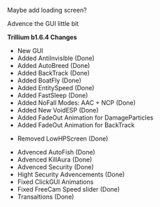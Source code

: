 Maybe add loading screen?

Advence the GUI little bit

**Trillium b1.6.4 Changes**
+ New GUI
+ Added AntiInvisible (Done)
+ Added AutoBreed (Done)
+ Added BackTrack (Done)
+ Added BoatFly (Done)
+ Added EntitySpeed (Done)
+ Added FastSleep (Done)
+ Added NoFall Modes: AAC + NCP (Done)
+ Added New VoidESP (Done)
+ Added FadeOut Animation for DamageParticles
+ Added FadeOut Animation for BackTrack

- Removed LowHPScreen (Done)

* Advenced AutoFish (Done)
* Advenced KillAura (Done)
* Advenced Security (Done)
* Hight Security Advencements (Done)
* Fixed ClickGUI Animations
* Fixed FreeCam Speed slider (Done)
* Transaltions (Done)
